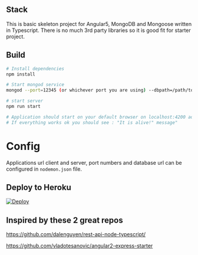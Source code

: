 ## Stack

This is basic skeleton project for Angular5, MongoDB and Mongoose written in Typescript. There is no much 3rd party libraries so it is good fit for starter project.

## Build

```bash
# Install dependencies
npm install

# Start mongod service
mongod --port=12345 (or whichever port you are using) --dbpath=/path/to/yourdb

# start server
npm run start

# Application should start on your default browser on localhost:4200 address. 
# If everything works ok you should see : "It is alive!" message" 

```
# Config

Applications url client and server, port numbers and database url can be configured in `nodemon.json` file.


## Deploy to Heroku

[![Deploy](https://www.herokucdn.com/deploy/button.png)](https://heroku.com/deploy)


## Inspired by these 2 great repos

https://github.com/dalenguyen/rest-api-node-typescript/

https://github.com/vladotesanovic/angular2-express-starter
